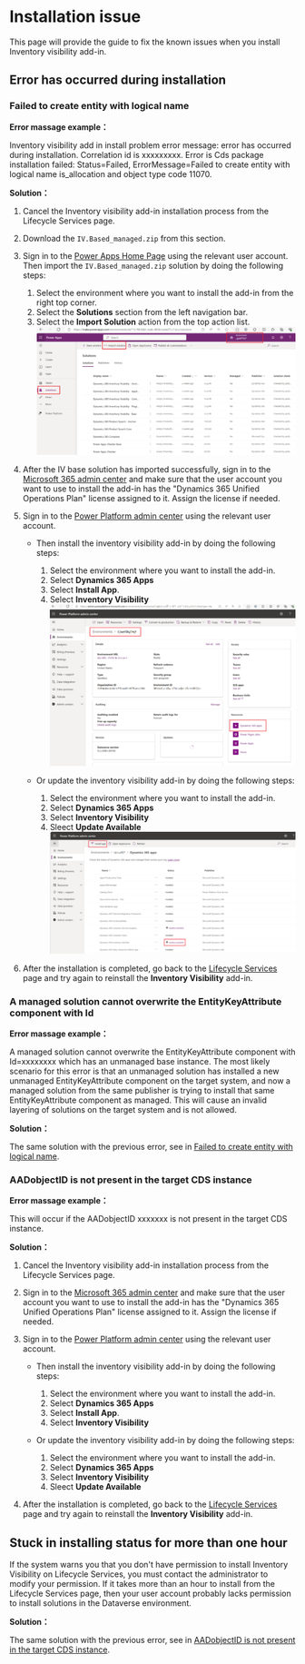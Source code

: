 # Installation issue

This page will provide the guide to fix the known issues when you install Inventory visibility add-in.

## Error has occurred during installation

### <a name="failed-to-create-entity"></a> Failed to create entity with logical name

**Error massage example：**

Inventory visibility add in install problem error message: error has occurred during installation. Correlation id is xxxxxxxxx. Error is Cds package installation failed: Status=Failed, ErrorMessage=Failed to create entity with logical name is_allocation and object type code 11070.

**Solution：**

1. Cancel the Inventory visibility add-in installation process from the Lifecycle Services page.
1. Download the ```IV.Based_managed.zip``` from this section.
1. Sign in to the [Power Apps Home Page](https://make.powerapps.com) using the relevant user account. Then import the ```IV.Based_managed.zip``` solution by doing the following steps:

    1. Select the environment where you want to install the add-in from the right top corner.
    1. Select the **Solutions** section from the left navigation bar.
    1. Select the **Import Solution** action from the top action list.
    ![Import base solution to Power Apps](media/import-base-solution.png)

1. After the IV base solution has imported successfully, sign in to the [Microsoft 365 admin center](https://admin.microsoft.com) and make sure that the user account you want to use to install the add-in has the "Dynamics 365 Unified Operations Plan" license assigned to it. Assign the license if needed.
1. Sign in to the [Power Platform admin center](https://admin.powerplatform.microsoft.com) using the relevant user account.

    - Then install the inventory visibility add-in by doing the following steps:
        1. Select the environment where you want to install the add-in.
        1. Select **Dynamics 365 Apps**
        1. Select **Install App**.
        1. Select **Inventory Visibility**
        ![Select Dynamics 365 Apps](media/select-dynamics365-apps.png)

    - Or update the inventory visibility add-in by doing the following steps:
        1. Select the environment where you want to install the add-in.
        1. Select **Dynamics 365 Apps**
        1. Select **Inventory Visibility**
        1. Sleect **Update Available**
        ![Update Inventory Visibility](media/update-iv.png)

1. After the installation is completed, go back to the [Lifecycle Services](https://lcs.dynamics.com/Logon/Index) page and try again to reinstall the **Inventory Visibility** add-in.

### A managed solution cannot overwrite the EntityKeyAttribute component with Id

**Error massage example：**

A managed solution cannot overwrite the EntityKeyAttribute component with Id=xxxxxxxx which has an unmanaged base instance. The most likely scenario for this error is that an unmanaged solution has installed a new unmanaged EntityKeyAttribute component on the target system, and now a managed solution from the same publisher is trying to install that same EntityKeyAttribute component as managed. This will cause an invalid layering of solutions on the target system and is not allowed.

**Solution：**

The same solution with the previous error, see in [Failed to create entity with logical name](#failed-to-create-entity).

### <a name="AADobjectID-is-not-present"></a>AADobjectID is not present in the target CDS instance

**Error massage example：**

This will occur if the AADobjectID xxxxxxx is not present in the target CDS instance.

**Solution：**

1. Cancel the Inventory visibility add-in installation process from the Lifecycle Services page.
1. Sign in to the [Microsoft 365 admin center](https://admin.microsoft.com) and make sure that the user account you want to use to install the add-in has the "Dynamics 365 Unified Operations Plan" license assigned to it. Assign the license if needed.  
1. Sign in to the [Power Platform admin center](https://admin.powerplatform.microsoft.com) using the relevant user account.

    - Then install the inventory visibility add-in by doing the following steps:
        1. Select the environment where you want to install the add-in.
        1. Select **Dynamics 365 Apps**
        1. Select **Install App**.
        1. Select **Inventory Visibility**

    - Or update the inventory visibility add-in by doing the following steps:
        1. Select the environment where you want to install the add-in.
        1. Select **Dynamics 365 Apps**
        1. Select **Inventory Visibility**
        1. Sleect **Update Available**

1. After the installation is completed, go back to the [Lifecycle Services](https://lcs.dynamics.com/Logon/Index) page and try again to reinstall the **Inventory Visibility** add-in.

## Stuck in installing status for more than one hour

If the system warns you that you don't have permission to install Inventory Visibility on Lifecycle Services, you must contact the administrator to modify your permission.
If it takes more than an hour to install from the Lifecycle Services page, then your user account probably lacks permission to install solutions in the Dataverse environment.

**Solution：**

The same solution with the previous error, see in [AADobjectID is not present in the target CDS instance](#AADobjectID-is-not-present).
